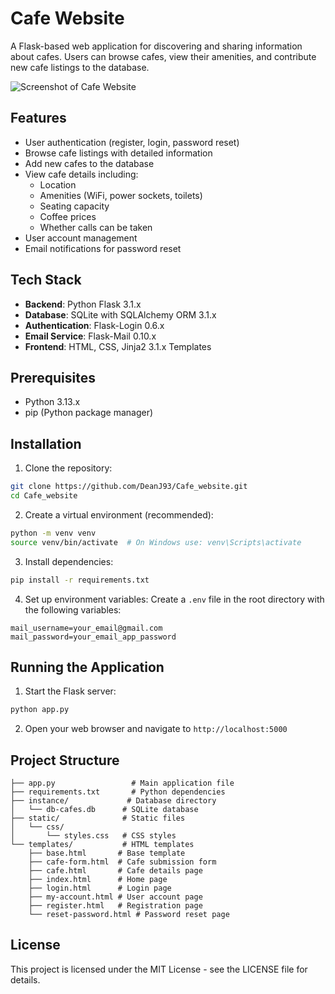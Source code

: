 # Cafe Website

A Flask-based web application for discovering and sharing information about cafes. Users can browse cafes, view their amenities, and contribute new cafe listings to the database.

![Screenshot of Cafe Website](landing-page.png)

## Features

- User authentication (register, login, password reset)
- Browse cafe listings with detailed information
- Add new cafes to the database
- View cafe details including:
  - Location
  - Amenities (WiFi, power sockets, toilets)
  - Seating capacity
  - Coffee prices
  - Whether calls can be taken
- User account management
- Email notifications for password reset

## Tech Stack

- **Backend**: Python Flask 3.1.x
- **Database**: SQLite with SQLAlchemy ORM 3.1.x
- **Authentication**: Flask-Login 0.6.x
- **Email Service**: Flask-Mail 0.10.x
- **Frontend**: HTML, CSS, Jinja2 3.1.x Templates

## Prerequisites

- Python 3.13.x
- pip (Python package manager)

## Installation

1. Clone the repository:
```bash
git clone https://github.com/DeanJ93/Cafe_website.git
cd Cafe_website
```

2. Create a virtual environment (recommended):
```bash
python -m venv venv
source venv/bin/activate  # On Windows use: venv\Scripts\activate
```

3. Install dependencies:
```bash
pip install -r requirements.txt
```

4. Set up environment variables:
Create a `.env` file in the root directory with the following variables:
```
mail_username=your_email@gmail.com
mail_password=your_email_app_password
```

## Running the Application

1. Start the Flask server:
```bash
python app.py
```

2. Open your web browser and navigate to `http://localhost:5000`

## Project Structure

```
├── app.py                 # Main application file
├── requirements.txt       # Python dependencies
├── instance/             # Database directory
│   └── db-cafes.db      # SQLite database
├── static/              # Static files
│   └── css/
│       └── styles.css   # CSS styles
└── templates/           # HTML templates
    ├── base.html       # Base template
    ├── cafe-form.html  # Cafe submission form
    ├── cafe.html       # Cafe details page
    ├── index.html      # Home page
    ├── login.html      # Login page
    ├── my-account.html # User account page
    ├── register.html   # Registration page
    └── reset-password.html # Password reset page
```

## License

This project is licensed under the MIT License - see the LICENSE file for details.
